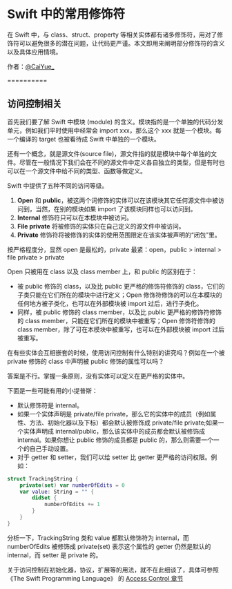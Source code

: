 # Swift 中的常用修饰符

在 Swift 中，与 class、struct、property 等相关实体都有诸多修饰符，用对了修饰符可以避免很多的潜在问题，让代码更严谨。本文即用来阐明部分修饰符的含义以及具体应用情境。

作者：[@CaiYue_](http://weibo.com/caiyue233)

==========

## 访问控制相关

首先我们要了解 Swift 中模块 (module) 的含义。模块指的是一个单独的代码分发单元，例如我们平时使用中经常会 import xxx，那么这个 xxx 就是一个模块。每一个编译的 target 也被看待成 Swift 中单独的一个模块。

还有一个概念，就是源文件(source file)，源文件指的就是模块中每个单独的文件。尽管在一般情况下我们会在不同的源文件中定义各自独立的类型，但是有时也可以在一个源文件中给不同的类型、函数等做定义。

Swift 中提供了五种不同的访问等级。

1. **Open** 和 **public**，被这两个词修饰的实体可以在该模块其它任何源文件中被访问到，当然，在别的模块如果 import 了该模块同样也可以访问到。
2. **Internal** 修饰符只可以在本模块中被访问。
3. **File private** 将被修饰的实体只在自己定义的源文件中被访问。
4. **Private** 修饰符将被修饰的实体的使用范围限定在该实体被声明的“闭包”里。

按严格程度分，显然 open 是最松的，private 最紧：open，public > internal > file private > private

Open 只被用在 class 以及 class member 上，和 public 的区别在于：
- 被 public 修饰的 class，以及比 public 更严格的修饰符修饰的 class，它们的子类只能在它们所在的模块中进行定义；Open 修饰符修饰的可以在本模块的任何地方被子类化，也可以在外部模块被 import 过后，进行子类化。
- 同样，被 public 修饰的 class member，以及比 public 更严格的修饰符修饰的 class member，只能在它们所在的模块中被重写；Open 修饰符修饰的 class member，除了可在本模块中被重写，也可以在外部模块被 import 过后被重写。

在有些实体会互相嵌套的时候，使用访问控制有什么特别的讲究吗？例如在一个被 private 修饰的 class 中声明被 public 修饰的属性可以吗？

答案是不行。掌握一条原则，没有实体可以定义在更严格的实体中。

下面是一些可能有用的小提普斯：

- 默认修饰符是 internal。
- 如果一个实体声明是 private/file private，那么它的实体中的成员（例如属性、方法、初始化器以及下标）都会默认被修饰成 private/file private;如果一个实体声明成 internal/public，那么该实体中的成员都会默认被修饰成 internal。如果你想让 public 修饰的成员都是 public 的，那么则需要一个一个的自己手动设置。
- 对于 getter 和 setter，我们可以给 setter 比 getter 更严格的访问权限。例如：

```Swift
struct TrackingString {
	private(set) var numberOfEdits = 0
	var value: String = "" {
		didSet {
			numberOfEdits += 1
		}
	}
}
```
分析一下，TrackingString 类和 value 都默认修饰符为 internal，而 numberOfEdits 被修饰成 private(set) 表示这个属性的 getter 仍然是默认的 internal，而 setter 是 private 的。

关于访问控制在初始化器，协议，扩展等的用法，就不在此细谈了，具体可参照 《The Swift Programming Language》 的 [Access Control 章节](https://developer.apple.com/library/content/documentation/Swift/Conceptual/Swift_Programming_Language/AccessControl.html#//apple_ref/doc/uid/TP40014097-CH41-ID3)




